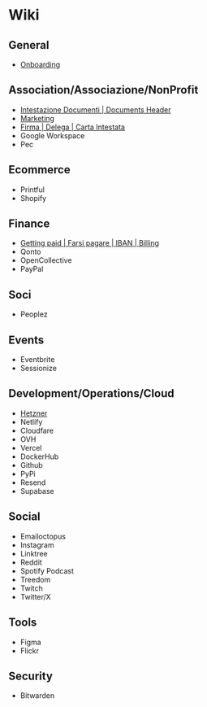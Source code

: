 # Wiki

## General

- [Onboarding](General/Onboarding.md)

## Association/Associazione/NonProfit

- [Intestazione Documenti | Documents Header](Association/HeaderDocs.md)
- [Marketing](Association/Marketing.md)
- [Firma | Delega | Carta Intestata](Association/Firma.md)
- Google Workspace
- Pec

## Ecommerce

- Printful
- Shopify

## Finance

- [Getting paid | Farsi pagare | IBAN | Billing](Finance/Finance.md)
- Qonto
- OpenCollective
- PayPal

## Soci

- Peoplez

## Events

- Eventbrite
- Sessionize

## Development/Operations/Cloud

- [Hetzner](DevOps/Hetzner.md)
- Netlify
- Cloudfare
- OVH
- Vercel
- DockerHub
- Github
- PyPi
- Resend
- Supabase

## Social

- Emailoctopus
- Instagram
- Linktree
- Reddit
- Spotify Podcast
- Treedom
- Twitch
- Twitter/X

## Tools

- Figma
- Flickr

## Security

- Bitwarden

